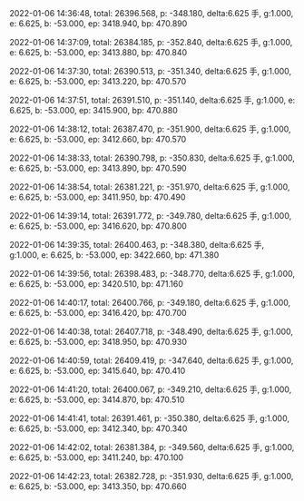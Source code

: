 2022-01-06 14:36:48, total: 26396.568, p: -348.180, delta:6.625 手, g:1.000, e: 6.625, b: -53.000, ep: 3418.940, bp: 470.890

2022-01-06 14:37:09, total: 26384.185, p: -352.840, delta:6.625 手, g:1.000, e: 6.625, b: -53.000, ep: 3413.880, bp: 470.840

2022-01-06 14:37:30, total: 26390.513, p: -351.340, delta:6.625 手, g:1.000, e: 6.625, b: -53.000, ep: 3413.220, bp: 470.570

2022-01-06 14:37:51, total: 26391.510, p: -351.140, delta:6.625 手, g:1.000, e: 6.625, b: -53.000, ep: 3415.900, bp: 470.880

2022-01-06 14:38:12, total: 26387.470, p: -351.900, delta:6.625 手, g:1.000, e: 6.625, b: -53.000, ep: 3412.660, bp: 470.570

2022-01-06 14:38:33, total: 26390.798, p: -350.830, delta:6.625 手, g:1.000, e: 6.625, b: -53.000, ep: 3413.890, bp: 470.590

2022-01-06 14:38:54, total: 26381.221, p: -351.970, delta:6.625 手, g:1.000, e: 6.625, b: -53.000, ep: 3411.950, bp: 470.490

2022-01-06 14:39:14, total: 26391.772, p: -349.780, delta:6.625 手, g:1.000, e: 6.625, b: -53.000, ep: 3416.620, bp: 470.800

2022-01-06 14:39:35, total: 26400.463, p: -348.380, delta:6.625 手, g:1.000, e: 6.625, b: -53.000, ep: 3422.660, bp: 471.380

2022-01-06 14:39:56, total: 26398.483, p: -348.770, delta:6.625 手, g:1.000, e: 6.625, b: -53.000, ep: 3420.510, bp: 471.160

2022-01-06 14:40:17, total: 26400.766, p: -349.180, delta:6.625 手, g:1.000, e: 6.625, b: -53.000, ep: 3416.420, bp: 470.700

2022-01-06 14:40:38, total: 26407.718, p: -348.490, delta:6.625 手, g:1.000, e: 6.625, b: -53.000, ep: 3418.950, bp: 470.930

2022-01-06 14:40:59, total: 26409.419, p: -347.640, delta:6.625 手, g:1.000, e: 6.625, b: -53.000, ep: 3415.640, bp: 470.410

2022-01-06 14:41:20, total: 26400.067, p: -349.210, delta:6.625 手, g:1.000, e: 6.625, b: -53.000, ep: 3414.870, bp: 470.510

2022-01-06 14:41:41, total: 26391.461, p: -350.380, delta:6.625 手, g:1.000, e: 6.625, b: -53.000, ep: 3412.340, bp: 470.340

2022-01-06 14:42:02, total: 26381.384, p: -349.560, delta:6.625 手, g:1.000, e: 6.625, b: -53.000, ep: 3411.240, bp: 470.100

2022-01-06 14:42:23, total: 26382.728, p: -351.930, delta:6.625 手, g:1.000, e: 6.625, b: -53.000, ep: 3413.350, bp: 470.660